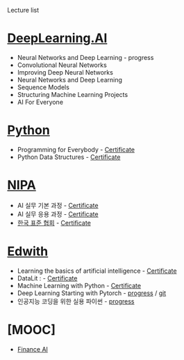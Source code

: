 
Lecture list

# [DeepLearning.AI](https://www.coursera.org/)

* Neural Networks and Deep Learning - progress
* Convolutional Neural Networks
* Improving Deep Neural Networks
* Neural Networks and Deep Learning
* Sequence Models
* Structuring Machine Learning Projects
* AI For Everyone


# [Python](https://www.coursera.org/)

* Programming for Everybody -                 [Certificate](https://coursera.org/share/9075864e013fd42a699ba31dd08b268e)
* Python Data Structures -                      [Certificate](https://coursera.org/share/672796b707cbd4b93c8b95a70a1b3256)

# [NIPA](https://www.nipa.kr/main/index.do)

* AI 실무 기본 과정 -                 [Certificate](https://drive.google.com/file/d/1nK26JI7XQTfNhK0H0w4LFr2uHNInO3KD/view?usp=sharing)
* AI 실무 응용 과정 -                 [Certificate](https://drive.google.com/file/d/1FQJx8cRDNkiwin4c7R1MdqaThs8P1Yxl/view?usp=sharing)
* [한국 표준 협회](https://www.ksa.or.kr/intro.do) -                 [Certificate]()

# [Edwith](https://www.edwith.org/)
* Learning the basics of artificial intelligence - [Certificate](http://www.boostcourse.org/certificate/A20210617-714117?langCode=en)
* DataLit : - [Certificate](http://www.boostcourse.org/certificate/A20210528-063264?langCode=en)
* Machine Learning with Python - [Certificate](http://www.boostcourse.org/certificate/A20210902-319073?langCode=en)
* Deep Learning Starting with Pytorch - [progress](https://www.boostcourse.org/ai214/joinLectures/25076) / [git](https://github.com/deeplearningzerotoall/PyTorch)
* 인공지능 코딩을 위한 실용 파이썬 - [progress](https://www.edwith.org/python4ai/joinLectures/47074) 

# [MOOC]
* [Finance AI](https://github.com/Raziel-JKM/Finance_AI)
